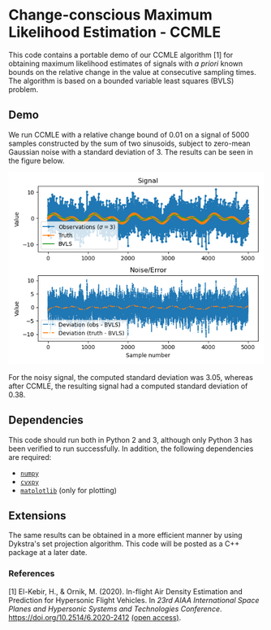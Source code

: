 # Change-conscious Maximum Likelihood Estimation - CCMLE

This code contains a portable demo of our CCMLE algorithm [1] for obtaining maximum likelihood estimates of signals with _a priori_ known bounds on the relative change in the value at consecutive sampling times. The algorithm is based on a bounded variable least squares (BVLS) problem.

## Demo

We run CCMLE with a relative change bound of 0.01 on a signal of 5000 samples constructed by the sum of two sinusoids, subject to zero-mean Gaussian noise with a standard deviation of 3. The results can be seen in the figure below.

![res.png](res.png)

For the noisy signal, the computed standard deviation was 3.05, whereas after CCMLE, the resulting signal had a computed standard deviation of 0.38.

## Dependencies

This code should run both in Python 2 and 3, although only Python 3 has been verified to run successfully. In addition, the following dependencies are required:

- [`numpy`](https://numpy.org/)
- [`cvxpy`](https://www.cvxpy.org/)
- [`matplotlib`](https://matplotlib.org/) (only for plotting)

## Extensions

The same results can be obtained in a more efficient manner by using Dykstra's set projection algorithm. This code will be posted as a C++ package at a later date.

### References

[1] El-Kebir, H., & Ornik, M. (2020). In-flight Air Density Estimation and Prediction for Hypersonic Flight Vehicles. In _23rd AIAA International Space Planes and Hypersonic Systems and Technologies Conference_. https://doi.org/10.2514/6.2020-2412 [(open access)](https://hamza.el-kebir.info/blob/AIAA_SPHST20_In-flight_Air_Density_Estimation_and_Prediction_for_Hypersonic_Flight_Vehicles.pdf).